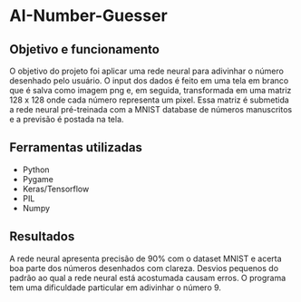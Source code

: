 # AI-Number-Guesser

## Objetivo e funcionamento
O objetivo do projeto foi aplicar uma rede neural para adivinhar o número desenhado pelo usuário. O input dos dados é feito em uma tela em branco que é salva como imagem png e, em seguida, transformada em uma matriz 128 x 128 onde cada número representa um pixel. Essa matriz é submetida a rede neural pré-treinada com a MNIST database de números manuscritos e a previsão é postada na tela.

## Ferramentas utilizadas
- Python
- Pygame
- Keras/Tensorflow
- PIL
- Numpy

## Resultados
A rede neural apresenta precisão de 90% com o dataset MNIST e acerta boa parte dos números desenhados com clareza. Desvios pequenos do padrão ao qual a rede neural está acostumada causam erros. O programa tem uma dificuldade particular em adivinhar o número 9.
